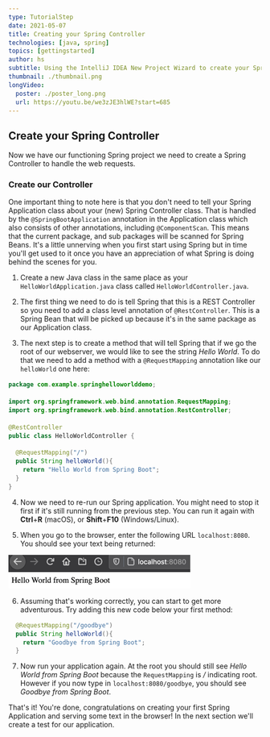 ```yaml
---
type: TutorialStep
date: 2021-05-07
title: Creating your Spring Controller
technologies: [java, spring]
topics: [gettingstarted]
author: hs
subtitle: Using the IntelliJ IDEA New Project Wizard to create your Spring  Controller and select dependencies.
thumbnail: ./thumbnail.png
longVideo:
  poster: ./poster_long.png
  url: https://youtu.be/we3zJE3hlWE?start=685
---
```


## Create your Spring Controller
Now we have our functioning Spring project we need to create a Spring Controller to handle the web requests. 

### Create our Controller
One important thing to note here is that you don't need to tell your Spring Application class about your (new) Spring Controller class. That is handled by the `@SpringBootApplication` annotation in the Application class which also consists of other annotations, including `@ComponentScan`. This means that the current package, and sub packages will be scanned for Spring Beans. It's a little unnerving when you first start using Spring but in time you'll get used to it once you have an appreciation of what Spring is doing behind the scenes for you.

1) Create a new Java class in the same place as your `HelloWorldApplication.java` class called `HelloWorldController.java`. 
   
2) The first thing we need to do is tell Spring that this is a REST Controller so you need to add a class level annotation of `@RestController`. This is a Spring Bean that will be picked up because it's in the same package as our Application class. 
   
3) The next step is to create a method that will tell Spring that if we go the root of our webserver, we would like to see the string _Hello World_. To do that we need to add a method with a `@RequestMapping` annotation like our `helloWorld` one here:

```java
package com.example.springhelloworlddemo;

import org.springframework.web.bind.annotation.RequestMapping;
import org.springframework.web.bind.annotation.RestController;

@RestController
public class HelloWorldController {

  @RequestMapping("/")
  public String helloWorld(){
    return "Hello World from Spring Boot";
  }
}
```
4) Now we need to re-run our Spring application. You might need to stop it first if it's still running from the previous step. You can run it again with **Ctrl**+**R** (macOS), or **Shift**+**F10** (Windows/Linux). 
   
5) When you go to the browser, enter the following URL `localhost:8080`. You should see your text being returned:

![Hello World being displayed in the browser](hello-world-text.png)

6) Assuming that's working correctly, you can start to get more adventurous. Try adding this new code below your first method:

```java
  @RequestMapping("/goodbye")
  public String helloWorld(){
    return "Goodbye from Spring Boot";
  }
```

7) Now run your application again. At the root you should still see _Hello World from Spring Boot_ because the `RequestMapping` is _/_ indicating root. However if you now type in `localhost:8080/goodbye`, you should see _Goodbye from Spring Boot_.

That's it! You're done, congratulations on creating your first Spring Application and serving some text in the browser! In the next section we'll create a test for our application. 